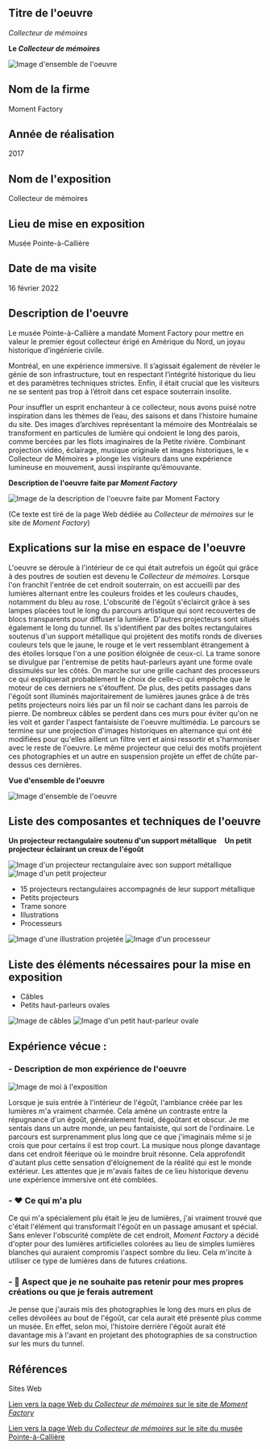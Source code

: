  ## Titre de l'oeuvre 
 
 *Collecteur de mémoires*
 
 **Le *Collecteur de mémoires***
 
 ![Image d'ensemble de l'oeuvre](medias/photographies/photo_egout.jpg)

 ## Nom de la firme
 
 Moment Factory

 ## Année de réalisation
 
 2017

 ## Nom de l'exposition 
 
 Collecteur de mémoires

 ## Lieu de mise en exposition
 
 Musée Pointe-à-Callière

 ## Date de ma visite
 
 16 février 2022

 ## Description de l'oeuvre

Le musée Pointe-à-Callière a mandaté Moment Factory pour mettre en valeur le premier égout collecteur érigé en Amérique du Nord, un joyau historique d’ingénierie civile.

Montréal, en une expérience immersive. Il s’agissait également de révéler le génie de son infrastructure, tout en respectant l’intégrité historique du lieu et des paramètres techniques strictes. Enfin, il était crucial que les visiteurs ne se sentent pas trop à l’étroit dans cet espace souterrain insolite.

Pour insuffler un esprit enchanteur à ce collecteur, nous avons puisé notre inspiration dans les thèmes de l’eau, des saisons et dans l’histoire humaine du site. Des images d’archives représentant la mémoire des Montréalais se transforment en particules de lumière qui ondoient le long des parois, comme bercées par les flots imaginaires de la Petite rivière. Combinant projection vidéo, éclairage, musique originale et images historiques, le « Collecteur de Mémoires » plonge les visiteurs dans une expérience lumineuse en mouvement, aussi inspirante qu’émouvante.

**Description de l'oeuvre faite par *Moment Factory***

![Image de la description de l'oeuvre faite par *Moment Factory*](medias/photographies/photo_description_oeuvre.png)

(Ce texte est tiré de la page Web dédiée au *Collecteur de mémoires* sur le site de *Moment Factory*)

 ## Explications sur la mise en espace de l'oeuvre 
 
 L'oeuvre se déroule à l'intérieur de ce qui était autrefois un égoût qui grâce à des poutres de soutien est devenu le *Collecteur de mémoires*. Lorsque l'on franchit l'entrée de cet endroit souterrain, on est accueilli par des lumières alternant entre les couleurs froides et les couleurs chaudes, notamment du bleu au rose. L'obscurité de l'égoût s'éclaircit grâce à ses lampes placées tout le long du parcours artistique qui sont recouvertes de blocs transparents pour diffuser la lumière. D'autres projecteurs sont situés également le long du tunnel. Ils s'identifient par des boîtes rectangulaires soutenus d'un support métallique qui projètent des motifs ronds de diverses couleurs tels que le jaune, le rouge et le vert ressemblant étrangement à des étoiles lorsque l'on a une position éloignée de ceux-ci. La trame sonore se divulgue par l'entremise de petits haut-parleurs ayant une forme ovale dissimulés sur les côtés. On marche sur une grille cachant des processeurs ce qui expliquerait probablement le choix de celle-ci qui empêche que le moteur de ces derniers ne s'étouffent. De plus, des petits passages dans l'égoût sont illuminés majoritairement de lumières jaunes grâce à de très petits projecteurs noirs liés par un fil noir se cachant dans les parrois de pierre. De nombreux câbles se perdent dans ces murs pour éviter qu'on ne les voit et garder l'aspect fantaisiste de l'oeuvre multimédia. Le parcours se termine sur une projection d'images historiques en alternance qui ont été modifiées pour qu'elles aillent un filtre vert et ainsi ressortir et s'harmoniser avec le reste de l'oeuvre. Le même projecteur que celui des motifs projètent ces photographies et un autre en suspension projète un effet de chûte par-dessus ces dernières.  
 
**Vue d'ensemble de l'oeuvre**  
 
  ![Image d'ensemble de l'oeuvre](medias/photographies/photo_egout_2.jpg)

 ## Liste des composantes et techniques de l'oeuvre 
 
 **Un projecteur rectangulaire soutenu d'un support métallique** &nbsp; &nbsp;**Un petit projecteur éclairant un creux de l'égoût**
 
 ![Image d'un projecteur rectangulaire avec son support métallique](medias/photographies/photo_projecteur.jpg)
 ![Image d'un petit projecteur](medias/photographies/photo_petit_projecteur.jpg)
 
 - 15 projecteurs rectangulaires accompagnés de leur support métallique
 - Petits projecteurs
 - Trame sonore 
 - Illustrations
 - Processeurs

![Image d'une illustration projetée](medias/photographies/photo_illustration.jpg)
![Image d'un processeur](medias/photographies/photo_processeur.jpg)

 ## Liste des éléments nécessaires pour la mise en exposition 
 
 - Câbles
 - Petits haut-parleurs ovales

![Image de câbles](medias/photographies/photo_cable.jpg)
![Image d'un petit haut-parleur ovale](medias/photographies/photo_haut_parleur.jpg)

 ## Expérience vécue :

 ### - Description de mon expérience de l'oeuvre 
 
 ![Image de moi à l'exposition](medias/photographies/photo_moi.jpg)
 
Lorsque je suis entrée à l'intérieur de l'égoût, l'ambiance créée par les lumières m'a vraiment charmée. Cela amène un contraste entre la répugnance d'un égoût, généralement froid, dégoûtant et obscur. Je me sentais dans un autre monde, un peu fantaisiste, qui sort de l'ordinaire. Le parcours est surprenamment plus long que ce que j'imaginais même si je crois que pour certains il est trop court. La musique nous plonge davantage dans cet endroit féerique où le moindre bruit résonne. Cela approfondit d'autant plus cette sensation d'éloignement de la réalité qui est le monde extérieur. Les attentes que je m'avais faites de ce lieu historique devenu une expérience immersive ont été comblées. 

 ### - ❤️ Ce qui m'a plu
 
Ce qui m'a spécialement plu était le jeu de lumières, j'ai vraiment trouvé que c'était l'élément qui transformait l'égoût en un passage amusant et spécial. Sans enlever l'obscurité complète de cet endroit, *Moment Factory* a décidé d'opter pour des lumières artificielles colorées au lieu de simples lumières blanches qui auraient compromis l'aspect sombre du lieu. Cela m'incite à utiliser ce type de lumières dans de futures créations. 

 ### - 🤔 Aspect que je ne souhaite pas retenir pour mes propres créations ou que je ferais autrement 
 
 Je pense que j'aurais mis des photographies le long des murs en plus de celles dévoilées au bout de l'égoût, car cela aurait été présenté plus comme un musée. En effet, selon moi, l'histoire derrière l'égoût aurait été davantage mis à l'avant en projetant des photographies de sa construction sur les murs du tunnel. 
 
 ## Références
 
 Sites Web
 
 [Lien vers la page Web du *Collecteur de mémoires* sur le site de *Moment Factory*](https://momentfactory.com/projets/tous/tous/collecteur-de-memoires)
 
 [Lien vers la page Web du *Collecteur de mémoires* sur le site du musée Pointe-à-Callière](https://pacmusee.qc.ca/fr/expositions/detail/collecteur-de-memoires/)
